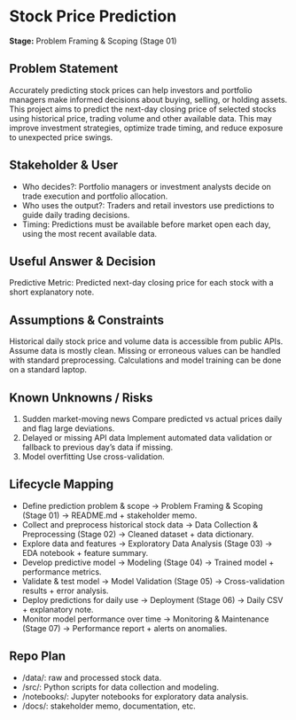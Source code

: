 # Stock Price Prediction
**Stage:** Problem Framing & Scoping (Stage 01)
## Problem Statement
Accurately predicting stock prices can help investors and portfolio managers make informed decisions about buying, selling, or holding assets. This project aims to predict the next-day closing price of selected stocks using historical price, trading volume and other available data. This may improve investment strategies, optimize trade timing, and reduce exposure to unexpected price swings.
## Stakeholder & User
- Who decides?: Portfolio managers or investment analysts decide on trade execution and portfolio allocation.
- Who uses the output?: Traders and retail investors use predictions to guide daily trading decisions.
- Timing: Predictions must be available before market open each day, using the most recent available data.
## Useful Answer & Decision
Predictive
Metric: Predicted next-day closing price for each stock with a short explanatory note.
## Assumptions & Constraints
Historical daily stock price and volume data is accessible from public APIs.
Assume data is mostly clean. Missing or erroneous values can be handled with standard preprocessing.
Calculations and model training can be done on a standard laptop.
## Known Unknowns / Risks
1. Sudden market-moving news
    Compare predicted vs actual prices daily and flag large deviations.
2. Delayed or missing API data
    Implement automated data validation or fallback to previous day’s data if missing.
3. Model overfitting
    Use cross-validation.
## Lifecycle Mapping
- Define prediction problem & scope → Problem Framing & Scoping (Stage 01) → README.md + stakeholder memo.
- Collect and preprocess historical stock data → Data Collection & Preprocessing (Stage 02) → Cleaned dataset + data dictionary.
- Explore data and features → Exploratory Data Analysis (Stage 03) → EDA notebook + feature summary.
- Develop predictive model → Modeling (Stage 04) → Trained model + performance metrics.
- Validate & test model → Model Validation (Stage 05) → Cross-validation results + error analysis.
- Deploy predictions for daily use → Deployment (Stage 06) → Daily CSV + explanatory note.
- Monitor model performance over time → Monitoring & Maintenance (Stage 07) → Performance report + alerts on anomalies.
## Repo Plan
- /data/: raw and processed stock data.
- /src/: Python scripts for data collection and modeling.
- /notebooks/: Jupyter notebooks for exploratory data analysis.
- /docs/: stakeholder memo, documentation, etc.